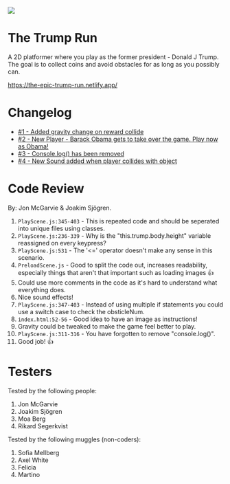 ![](https://c.tenor.com/zuCNy8k4DFAAAAAd/ugh-donald-trump.gif)

# The Trump Run

A 2D platformer where you play as the former president - Donald J Trump.
The goal is to collect coins and avoid obstacles for as long as you possibly can.

https://the-epic-trump-run.netlify.app/

# Changelog
  
  - [#1 - Added gravity change on reward collide](https://github.com/MadosMark/Game-Project/pull/16)
  - [#2 - New Player - Barack Obama gets to take over the game. Play now as Obama!](https://github.com/MadosMark/Game-Project/pull/18)
  - [#3 - Console.log() has been removed](https://github.com/MadosMark/Game-Project/pull/21)
  - [#4 - New Sound added when player collides with object](https://github.com/MadosMark/Game-Project/pull/23)
  


# Code Review
By: Jon McGarvie & Joakim Sjögren.
1. `PlayScene.js:345-403` - This is repeated code and should be seperated into unique files using classes.
2. `PlayScene.js:236-339` - Why is the "this.trump.body.height" variable reassigned on every keypress?
3. `PlayScene.js:531` - The '<=' operator doesn't make any sense in this scenario.
4. `PreloadScene.js` - Good to split the code out, increases readability, especially things that aren't that important such as loading images :thumbsup:
5. Could use more comments in the code as it's hard to understand what everything does.
6. Nice sound effects!
7. `PlayScene.js:347-403` - Instead of using multiple if statements you could use a switch case to check the obsticleNum.
8. `index.html:52-56` - Good idea to have an image as instructions!
9. Gravity could be tweaked to make the game feel better to play.
10. `PlayScene.js:311-316` - You have forgotten to remove "console.log()".
11. Good job! :thumbsup:

# Testers

Tested by the following people:

1. Jon McGarvie
2. Joakim Sjögren
3. Moa Berg
4. Rikard Segerkvist

Tested by the following muggles (non-coders):

1. Sofia Mellberg
2. Axel White
3. Felicia
4. Martino
